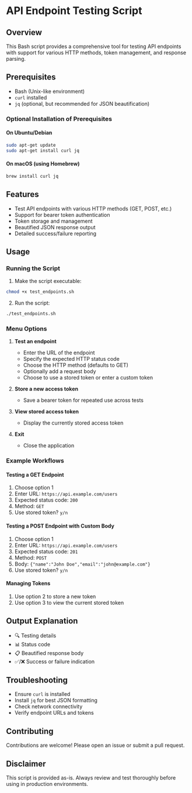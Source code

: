 # API Endpoint Testing Script

## Overview

This Bash script provides a comprehensive tool for testing API endpoints with support for various HTTP methods, token management, and response parsing.

## Prerequisites

- Bash (Unix-like environment)
- `curl` installed
- `jq` (optional, but recommended for JSON beautification)

### Optional Installation of Prerequisites

#### On Ubuntu/Debian
```bash
sudo apt-get update
sudo apt-get install curl jq
```

#### On macOS (using Homebrew)
```bash
brew install curl jq
```

## Features

- Test API endpoints with various HTTP methods (GET, POST, etc.)
- Support for bearer token authentication
- Token storage and management
- Beautified JSON response output
- Detailed success/failure reporting

## Usage

### Running the Script

1. Make the script executable:
```bash
chmod +x test_endpoints.sh
```

2. Run the script:
```bash
./test_endpoints.sh
```

### Menu Options

1. **Test an endpoint**
   - Enter the URL of the endpoint
   - Specify the expected HTTP status code
   - Choose the HTTP method (defaults to GET)
   - Optionally add a request body
   - Choose to use a stored token or enter a custom token

2. **Store a new access token**
   - Save a bearer token for repeated use across tests

3. **View stored access token**
   - Display the currently stored access token

4. **Exit**
   - Close the application

### Example Workflows

#### Testing a GET Endpoint
1. Choose option 1
2. Enter URL: `https://api.example.com/users`
3. Expected status code: `200`
4. Method: `GET`
5. Use stored token? `y/n`

#### Testing a POST Endpoint with Custom Body
1. Choose option 1
2. Enter URL: `https://api.example.com/users`
3. Expected status code: `201`
4. Method: `POST`
5. Body: `{"name":"John Doe","email":"john@example.com"}`
6. Use stored token? `y/n`

#### Managing Tokens
1. Use option 2 to store a new token
2. Use option 3 to view the current stored token

## Output Explanation

- 🔍 Testing details
- 📊 Status code
- 📋 Beautified response body
- ✅/❌ Success or failure indication

## Troubleshooting

- Ensure `curl` is installed
- Install `jq` for best JSON formatting
- Check network connectivity
- Verify endpoint URLs and tokens

## Contributing

Contributions are welcome! Please open an issue or submit a pull request.

## Disclaimer

This script is provided as-is. Always review and test thoroughly before using in production environments.
